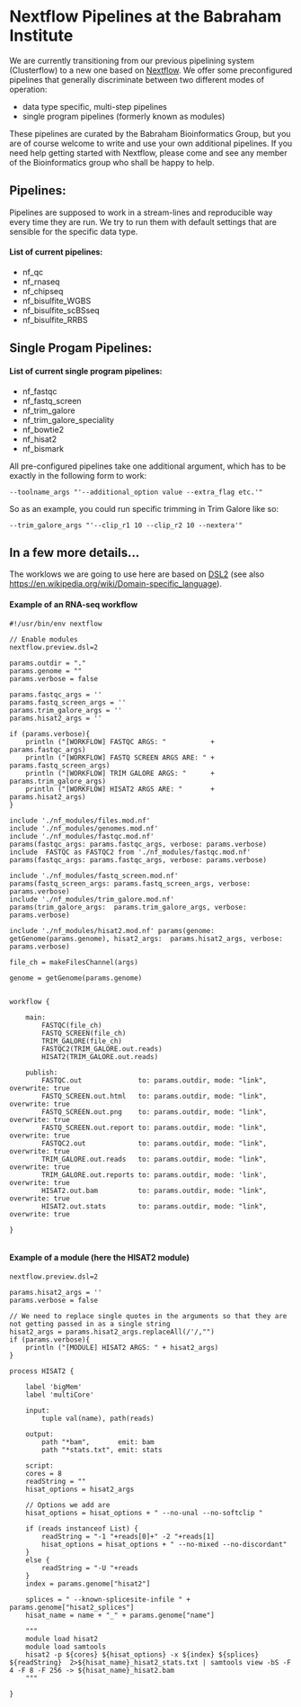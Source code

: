 # Nextflow Pipelines at the Babraham Institute

We are currently transitioning from our previous pipelining system (Clusterflow) to a new one based on [Nextflow](https://www.nextflow.io/docs/latest/index.html). We offer some preconfigured pipelines that generally discriminate between two different modes of operation: 

- data type specific, multi-step pipelines
- single program pipelines (formerly known as modules)

These pipelines are curated by the Babraham Bioinformatics Group, but you are of course welcome to write and use your own additional pipelines. If you need help getting started with Nextflow, please come and see any member of the Bioinformatics group who shall be happy to help.

## Pipelines:

Pipelines are supposed to work in a stream-lines and reproducible way every time they are run. We try to run them with default settings that are sensible for the specific data type.

#### List of current pipelines:

- nf_qc
- nf_rnaseq
- nf_chipseq
- nf_bisulfite_WGBS
- nf_bisulfite_scBSseq
- nf_bisulfite_RRBS



## Single Progam Pipelines:

#### List of current single program pipelines:
- nf_fastqc
- nf_fastq_screen
- nf_trim_galore
- nf_trim_galore_speciality
- nf_bowtie2
- nf_hisat2
- nf_bismark


All pre-configured pipelines take one additional argument, which has to be exactly in the following form to work:

```
--toolname_args "'--additional_option value --extra_flag etc.'"
```

So as an example, you could run specific trimming in Trim Galore like so:

```
--trim_galore_args "'--clip_r1 10 --clip_r2 10 --nextera'"
```

## In a few more details...

The worklows we are going to use here are based on [DSL2](https://www.nextflow.io/docs/latest/dsl2.html) (see also https://en.wikipedia.org/wiki/Domain-specific_language).

#### Example of an RNA-seq workflow
```nextflow
#!/usr/bin/env nextflow

// Enable modules
nextflow.preview.dsl=2

params.outdir = "."
params.genome = ""
params.verbose = false

params.fastqc_args = ''
params.fastq_screen_args = ''
params.trim_galore_args = ''
params.hisat2_args = ''

if (params.verbose){
    println ("[WORKFLOW] FASTQC ARGS: "           + params.fastqc_args)
    println ("[WORKFLOW] FASTQ SCREEN ARGS ARE: " + params.fastq_screen_args)
    println ("[WORKFLOW] TRIM GALORE ARGS: "      + params.trim_galore_args)
    println ("[WORKFLOW] HISAT2 ARGS ARE: "       + params.hisat2_args)
}

include './nf_modules/files.mod.nf'
include './nf_modules/genomes.mod.nf'
include './nf_modules/fastqc.mod.nf'                         params(fastqc_args: params.fastqc_args, verbose: params.verbose)
include  FASTQC as FASTQC2 from './nf_modules/fastqc.mod.nf' params(fastqc_args: params.fastqc_args, verbose: params.verbose)

include './nf_modules/fastq_screen.mod.nf'                   params(fastq_screen_args: params.fastq_screen_args, verbose: params.verbose)
include './nf_modules/trim_galore.mod.nf'                    params(trim_galore_args:  params.trim_galore_args, verbose: params.verbose)

include './nf_modules/hisat2.mod.nf' params(genome: getGenome(params.genome), hisat2_args:  params.hisat2_args, verbose: params.verbose)

file_ch = makeFilesChannel(args)

genome = getGenome(params.genome)


workflow {

    main:
        FASTQC(file_ch)
        FASTQ_SCREEN(file_ch)
        TRIM_GALORE(file_ch)
        FASTQC2(TRIM_GALORE.out.reads)
        HISAT2(TRIM_GALORE.out.reads)

    publish:
        FASTQC.out              to: params.outdir, mode: "link", overwrite: true
        FASTQ_SCREEN.out.html   to: params.outdir, mode: "link", overwrite: true
        FASTQ_SCREEN.out.png    to: params.outdir, mode: "link", overwrite: true
        FASTQ_SCREEN.out.report to: params.outdir, mode: "link", overwrite: true
        FASTQC2.out             to: params.outdir, mode: "link", overwrite: true
        TRIM_GALORE.out.reads   to: params.outdir, mode: "link", overwrite: true
        TRIM_GALORE.out.reports to: params.outdir, mode: 'link', overwrite: true
        HISAT2.out.bam          to: params.outdir, mode: "link", overwrite: true
        HISAT2.out.stats        to: params.outdir, mode: "link", overwrite: true

}


```


#### Example of a module (here the HISAT2 module)
```nextflow
nextflow.preview.dsl=2

params.hisat2_args = ''
params.verbose = false

// We need to replace single quotes in the arguments so that they are not getting passed in as a single string
hisat2_args = params.hisat2_args.replaceAll(/'/,"")
if (params.verbose){
	println ("[MODULE] HISAT2 ARGS: " + hisat2_args)
}

process HISAT2 {
	
	label 'bigMem'
	label 'multiCore'

    input:
	    tuple val(name), path(reads)

	output:
	    path "*bam",       emit: bam
		path "*stats.txt", emit: stats 

    script:
	cores = 8
	readString = ""
	hisat_options = hisat2_args

	// Options we add are
	hisat_options = hisat_options + " --no-unal --no-softclip "

	if (reads instanceof List) {
		readString = "-1 "+reads[0]+" -2 "+reads[1]
		hisat_options = hisat_options + " --no-mixed --no-discordant"
	}
	else {
		readString = "-U "+reads
	}
	index = params.genome["hisat2"]
	
	splices = " --known-splicesite-infile " + params.genome["hisat2_splices"]
	hisat_name = name + "_" + params.genome["name"]

	"""
	module load hisat2
	module load samtools
	hisat2 -p ${cores} ${hisat_options} -x ${index} ${splices} ${readString}  2>${hisat_name}_hisat2_stats.txt | samtools view -bS -F 4 -F 8 -F 256 -> ${hisat_name}_hisat2.bam
	"""

}
```
